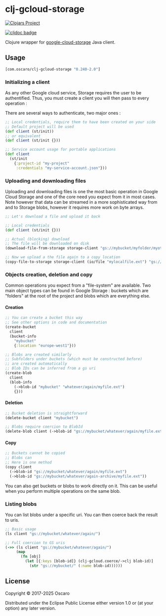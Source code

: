 # clj-gcloud-storage

[![Clojars Project](https://img.shields.io/clojars/v/com.oscaro/clj-gcloud-storage.svg)](https://clojars.org/com.oscaro/clj-gcloud-storage)

[![cljdoc badge](https://cljdoc.org/badge/com.oscaro/clj-gcloud-storage)](https://cljdoc.org/d/com.oscaro/clj-gcloud-storage/CURRENT)

Clojure wrapper for [google-cloud-storage] Java client.

## Usage

```clojure
[com.oscaro/clj-gcloud-storage "0.240-2.0"]
```

### Initializing a client

As any other Google cloud service, Storage requires the user to be authentified.
Thus, you must create a client you will then pass to every operation :

There are several ways to authenticate, two major ones :

```clojure
;; Local credentials, require them to have been created on your side
;; Default project will be used
(def client (st/init))
;; or equivalent
(def client (st/init {}))

;; Service account usage for portable applications
(def client
  (st/init
    {:project-id "my-project"
     :credentials "my-service-account.json"}))
```

### Uploading and downloading files

Uploading and downloading files is one the most basic operation in Google Cloud Storage
and one of the core need you expect from it in most cases.
Note however that data can be streamed in a more sophisticated way from and to Storage blobs, however
it requires more work on byte arrays.

```clojure
;; Let's download a file and upload it back

;; Local credentials
(def client (st/init {}))

;; Actual (blocking) download
;; The file will be downloaded on disk
(download-file-from-storage storage-client "gs://mybucket/myfolder/myotherfolder/myfile.ext" "mylocalfile.ext")

;; Now we upload a the file again to a copy location
(copy-file-to-storage storage-client (io/file "mylocalfile.ext") "gs://mybucket/myfolder/myotherfolder/myfilecopy.ext")
```

### Objects creation, deletion and copy

Common operations you expect from a "file-system" are available.
Two main object types can be found in Google Storage : buckets which are "folders"
at the root of the project and blobs which are everything else.

#### Creation

```clojure
;; You can create a bucket this way
;; See other options in code and documentation
(create-bucket
  client
  (bucket-info
    "mybucket"
    {:location "europe-west1"}))

;; Blobs are created similarly
;; Subfolders under buckets (which must be constructed before)
;; are created automatically
;; Blob IDs can be inferred from a gs uri
(create-blob
  client
  (blob-info
    (->blob-id "mybucket" "whatever/again/myfile.ext")
    {}))
```

#### Deletion

```clojure
;; Bucket deletion is straightforward
(delete-bucket client "mybucket")

;; Blobs require coercion to BlobId
(delete-blob client (->blob-id "gs://mybucket/whatever/again/myfile.ext"))
```

#### Copy

```clojure
;; Buckets cannot be copied
;; Blobs can
;; Here is one method
(copy client
  (->blob-id "gs://mybucket/whatever/again/myfile.ext")
  (->blob-id "gs://mybucket/whatever/again-archive/myfile.ext"))
```

You can also get buckets or blobs to work directly on it.
This can be useful when you perform multiple operations
on the same blob.

### Listing blobs

You can list blobs under a specific uri. You can then coerce back
the result to uris.

```clojure
;; Basic usage
(ls client "gs://mybucket/whatever/again/")

;; Full coercion to GS uris
(->> (ls client "gs://mybucket/whatever/again/")
     (map
       (fn [obj]
         (let [{:keys [blob-id]} (clj-gcloud.coerce/->clj blob-id)]
           (str "gs://mybucket/" (:name blob-id))))))
```

## License

Copyright © 2017-2025 Oscaro

Distributed under the Eclipse Public License either version 1.0 or (at
your option) any later version.

[google-cloud-storage]: https://github.com/googleapis/java-storage
